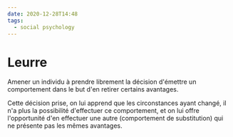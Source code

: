```yaml
---
date: 2020-12-28T14:48
tags:
  - social psychology
---
```


# Leurre

Amener un individu à prendre librement la décision d'émettre un comportement dans le but d'en retirer certains avantages.

Cette décision prise, on lui apprend que les circonstances ayant changé, il n'a plus la possibilité d'effectuer ce comportement, et on lui offre l'opportunité d'en effectuer une autre (comportement de substitution) qui ne présente pas les mêmes avantages.
